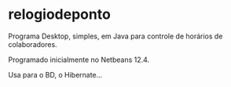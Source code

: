 # relogiodeponto
Programa Desktop, simples, em Java para controle de horários de colaboradores.

Programado inicialmente no Netbeans 12.4.

Usa para o BD, o Hibernate...
